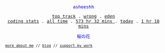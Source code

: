<p align="center" style="color:blue"><samp>asheeshh</samp></p>        <p align="center" style="color:blue">        <samp>            <a href="https://open.spotify.com/track/5743xMYXTQJvCIIiSRTXTZ">top track</a> .            <a href="https://open.spotify.com/track/5743xMYXTQJvCIIiSRTXTZ">wrong</a> .            <a href="https://open.spotify.com/track/5743xMYXTQJvCIIiSRTXTZ">eden</a></br>            <a href="https://wakatime.com/@asheeshh">coding stats</a> .            <a href="https://wakatime.com/@asheeshh">all time</a> .            <a href="https://wakatime.com/@asheeshh">            573 hr 32 mins        </a> .            <a href="https://wakatime.com/@asheeshh">today</a> .            <a href="https://wakatime.com/@asheeshh">1 hr 18 mins</a>        </samp>        </p>        <p align="center" style="color:blue"><samp>桜の花</samp></p>                <sub><samp><a href="https://asheeshh.ninja/about/">more about me</a> // <a href="https://dev.to/asheeshh">blog</a> // <a href="https://buymeacoffee.com/asheeshh">support my work</a></samp></sub>